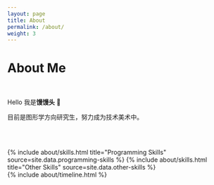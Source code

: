 ```yaml
---
layout: page
title: About
permalink: /about/
weight: 3
---
```


# **About Me**

<br>

Hello 我是**馒馒头** :wave:<br>

目前是图形学方向研究生，努力成为技术美术中。<br>

<br><br>





<div class="row">
{% include about/skills.html title="Programming Skills" source=site.data.programming-skills %}
{% include about/skills.html title="Other Skills" source=site.data.other-skills %}
</div>

<div class="row">
{% include about/timeline.html %}
</div>

